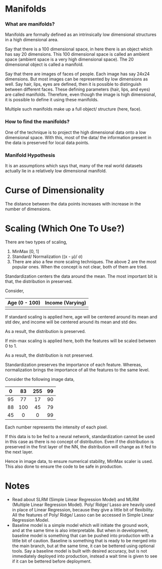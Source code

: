 # Manifolds

### What are manifolds?
Manifolds are formally defined as an intrinsically low dimensional structures in a high dimensional area.

Say that there is a 100 dimensional space, in here there is an object which has say 20 dimensions. This 100 dimensional space is called an ambient space (ambient space is a very high dimensional space). The 20 dimensional object is called a manifold.

Say that there are images of faces of people. Each image has say 24x24 dimensions. But most images can be represented by low dimensions as well. Say hair, lips, eyes are defined, then it is possible to distinguish between different faces. These defining parameters (hair, lips, and eyes) are called manifolds. Therefore, even though the image is high dimensional, it is possible to define it using these manifolds.

Multiple such manifolds make up a full object/ structure (here, face).

### How to find the manifolds?
One of the technique is to project the high dimensional data onto a low dimensional space. With this, most of the data/ the information present in the data is preserved for local data points.

### Manifold Hypothesis
It is an assumptions which says that, many of the real world datasets actually lie in a relatively low dimensional manifold.


# Curse of Dimensionality
The distance between the data points increases with increase in the number of dimensions.


# Scaling (Which One To Use?)
There are two types of scaling,
1. MinMax [0, 1]
2. Standard/ Normalization ((x - μ)/ σ)
3. There are also a few more scaling techniques. The above 2 are the most popular ones.
When the concept is not clear, both of them are tried.

Standardization centers the data around the mean. The most important bit is that, the distribution in preserved.

Consider,

| **Age (0 - 100)** | **Income (Varying)** |
| :-: | :-: |
|  |  |

If standard scaling is applied here, age will be centered around its mean and std dev, and income will be centered around its mean and std dev.

As a result, the distribution is preserved.

If min-max scaling is applied here, both the features will be scaled between 0 to 1.

As a result, the distribution is not preserved.

Standardization preserves the importance of each feature. Whereas, normalization brings the importance of all the features to the same level.

Consider the following image data,

| 0 | 83 | 255 | 99 |
| :-: | :-: | :-: | :-: |
| 95 | 77 | 17 | 90 |
| 88 | 100 | 45 | 79 |
| 45 | 0 | 0 | 99 |

Each number represents the intensity of each pixel.

If this data is to be fed to a neural network, standardization cannot be used in this case as there is no concept of distribution. Even if the distribution is preserved in the first layer of the NN, the distribution will change as it fed to the next layer.

Hence in image data, to ensure numerical stability, MinMax scaler is used. This also done to ensure the code to be safe in production.

# Notes
- Read about SLRM (Simple Linear Regression Model) and MLRM (Multiple Linear Regression Model).
Poly/ Ridge/ Lasso are heavily used in place of Linear Regression, because they give a little bit of flexibility.
All the features of Poly/ Ridge/ Lasso can be accessed in Simple Linear Regression Model.
- Baseline model is a simple model which will initiate the ground work, and at the same time is also interpretable.
But when in development, baseline model is something that can be pushed into production with a little bit of caution.
Baseline is something that is ready to be merged into the main branch, but at the same time, it can be bettered using optional tools.
Say a baseline model is built with desired accuracy, but is not immediately deployed into production, instead a wait time is given to see if it can be bettered before deployment.